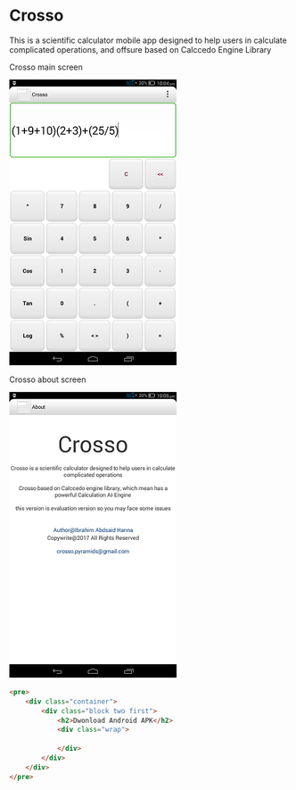# Crosso
This is a scientific calculator mobile app designed to help users in calculate complicated operations, and offsure based on Calccedo Engine Library



Crosso main screen
 
![alt tag](https://raw.githubusercontent.com/ibrahim1hero1/Crosso/master/readme/Images/crosso.png)



Crosso about screen
 
![alt tag](https://raw.githubusercontent.com/ibrahim1hero1/Crosso/master/readme/Images/aboutcrosso.png)



 
```html
<pre>
    <div class="container">
        <div class="block two first">
            <h2>Dwonload Android APK</h2>
            <div class="wrap">
            
            </div>
        </div>
    </div>
</pre>
```
